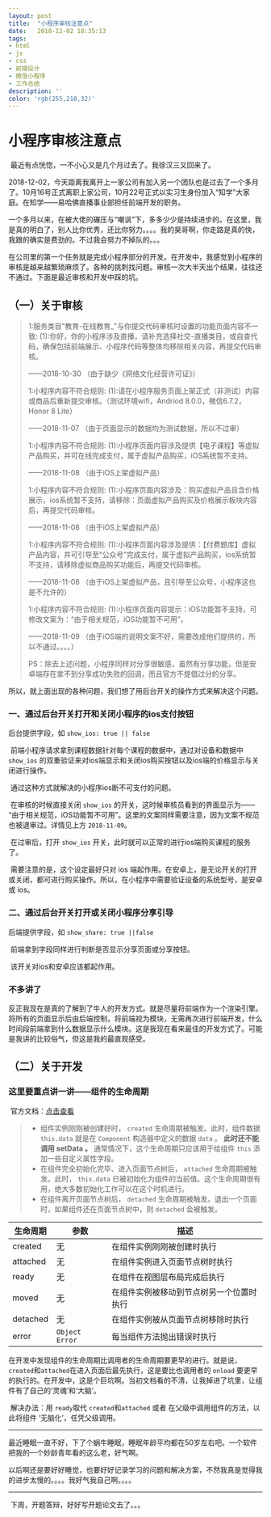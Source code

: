 ```yaml
---
layout: post
title:  "小程序审核注意点"
date:   2018-12-02 18:35:13
tags:
- html
- js
- css
- 前端设计
- 微信小程序
- 工作总结
description: ''
color: 'rgb(255,210,32)'
---
```


# 小程序审核注意点

​	最近有点恍惚，一不小心又是几个月过去了。我徐汉三又回来了。

​	2018-12-02，今天距离我离开上一家公司有加入另一个团队也是过去了一个多月了。10月16号正式离职上家公司，10月22号正式以实习生身份加入“知学”大家庭。在知学——易哈佛直播事业部担任前端开发的职务。

​	一个多月以来，在被大佬的碾压与“嘲讽”下，多多少少是持续进步的。在这里，我是真的明白了，别人比你优秀，还比你努力。。。。我的昊哥啊，你走路是真的快，我跟的确实是费劲的。不过我会努力不掉队的。。。

​	在公司里的第一个任务就是完成小程序部分的开发。在开发中，我感觉到小程序的审核是越来越繁琐麻烦了。各种的挑刺找问题。审核一次大半天出个结果，往往还不通过。下面是最近审核和开发中踩的坑。

## （一）关于审核

> 1:服务类目"教育-在线教育_"与你提交代码审核时设置的功能页面内容不一致:
> (1):你好，你的小程序涉及直播，请补充选择社交-直播类目，或自查代码，确保包括前端展示、小程序代码等整体均移除相关内容，再提交代码审核。
>
> ——2018-10-30 （由于缺少《网络文化经营许可证》）
>
> 1:小程序内容不符合规则:
> (1):请在小程序服务页面上架正式（非测试）内容或商品后重新提交审核。（测试环境wifi，Andriod 8.0.0，微信6.7.2，Honor 8 Lite）
>
> ——2018-11-07 （由于页面显示的数据均为测试数据，所以不过审）
>
> 1:小程序内容不符合规则:
> (1):小程序页面内容涉及提供【电子课程】等虚拟产品购买，并可在线完成支付，属于虚拟产品购买，iOS系统暂不支持。
>
> ——2018-11-08 （由于iOS上架虚拟产品）
>
> 1:小程序内容不符合规则:
> (1):小程序页面内容涉及：购买虚拟产品且含价格展示，ios系统暂不支持，请移除：页面虚拟产品购买及价格展示板块内容后，再提交代码审核。
>
> ——2018-11-08 （由于iOS上架虚拟产品）
>
> 1:小程序内容不符合规则:
> (1):小程序页面内容涉及提供：【付费题库】虚拟产品内容，并可引导至“公众号”完成支付，属于虚拟产品购买，ios系统暂不支持，请移除虚拟商品购买功能后，再提交代码审核。
>
> ——2018-11-08 （由于iOS上架虚拟产品，且引导至公众号，小程序这也是不允许的）
>
> 1:小程序内容不符合规则:
> (1):小程序页面内容提示：iOS功能暂不支持，可修改文案为：“由于相关规范，iOS功能暂不可用”。
>
> ——2018-11-09 （由于iOS端的说明文案不好，需要改成他们提供的，所以不通过。。。。）
>
>
>
> PS：除去上述问题，小程序同样对分享很敏感，虽然有分享功能，但是安卓端存在拿不到分享成功失败的回调，而且官方不提倡过分的分享。



​	所以，就上面出现的各种问题，我们想了用后台开关的操作方式来解决这个问题。

### 一、通过后台开关打开和关闭小程序的ios支付按钮

后台提供字段，如 `show_ios: true || false`

​	前端小程序请求拿到课程数据针对每个课程的数据中，通过对设备和数据中 `show_ios` 的双重验证来对ios端显示和关闭ios购买按钮以及ios端的价格显示与关闭进行操作。

​	通过这种方式就解决的小程序ios断不可支付的问题。

​	在审核的时候直接关闭 `show_ios` 的开关，这时候审核员看到的界面显示为—— “由于相关规范，iOS功能暂不可用”。这里的文案同样需要注意，因为文案不规范也被退审过。详情见上方 `2018-11-09`。

​	在过审后，打开 `show_ios` 开关，此时就可以正常的进行ios端购买课程的服务了。

​	需要注意的是，这个设定最好只对 ios 端起作用。在安卓上，是无论开关的打开或关闭，都可进行购买操作。所以，在小程序中需要验证设备的系统型号，是安卓 或 ios。

### 二、通过后台开关打开或关闭小程序分享引导

后端提供字段，如 `show_share: true ||false`

​	前端拿到字段同样进行判断是否显示分享页面或分享按钮。

​	该开关对ios和安卓应该都起作用。

### 不多讲了

​	反正我现在是真的了解到了牛人的开发方式。就是尽量将前端作为一个渲染引擎。将所有的页面显示后由后端控制，将前端视为模块，无需再次进行前端开发，什么时间段前端拿到什么数据显示什么模块。这是我现在看来最佳的开发方式了。可能是我讲的比较俗气，但这是我的最直观感受。

## （二）关于开发

### 这里要重点讲一讲——组件的生命周期

​	官方文档：[点击查看](https://developers.weixin.qq.com/miniprogram/dev/framework/custom-component/lifetimes.html)

> - 组件实例刚刚被创建好时， `created` 生命周期被触发。此时，组件数据 `this.data` 就是在 `Component` 构造器中定义的数据 `data` 。 **此时还不能调用 setData 。** 通常情况下，这个生命周期只应该用于给组件 `this` 添加一些自定义属性字段。
> - 在组件完全初始化完毕、进入页面节点树后， `attached` 生命周期被触发。此时， `this.data` 已被初始化为组件的当前值。这个生命周期很有用，绝大多数初始化工作可以在这个时机进行。
> - 在组件离开页面节点树后， `detached` 生命周期被触发。退出一个页面时，如果组件还在页面节点树中，则 `detached` 会被触发。

| 生命周期 | 参数           | 描述                                     |
| -------- | -------------- | ---------------------------------------- |
| created  | 无             | 在组件实例刚刚被创建时执行               |
| attached | 无             | 在组件实例进入页面节点树时执行           |
| ready    | 无             | 在组件在视图层布局完成后执行             |
| moved    | 无             | 在组件实例被移动到节点树另一个位置时执行 |
| detached | 无             | 在组件实例被从页面节点树移除时执行       |
| error    | `Object Error` | 每当组件方法抛出错误时执行               |

​	在开发中发现组件的生命周期比调用者的生命周期要更早的进行。就是说，`created`和`attached`在进入页面后最先执行，这是要比也调用者的 `onload` 要更早的执行的。在开发中，这是个巨坑啊。当初文档看的不清，让我掉进了坑里，让组件有了自己的‘灵魂’和‘大脑’。

​	解决办法：用 `ready`取代 `created`和`attached` 或者 在父级中调用组件的方法，以此将组件 ‘无脑化’，任凭父级调用。

------

​	最近睡眠一直不好，下了个蜗牛睡眠，睡眠年龄平均都在50岁左右吧。一个软件把我的一个妙龄青年看的这么老，好气啊。

​	以后啊还是要好好睡觉，也要好好记录学习的问题和解决方案，不然我真是觉得我的进步太慢的。。。。我好气我自己啊。。。。

------

​	下周，开题答辩，好好写开题论文去了。。。